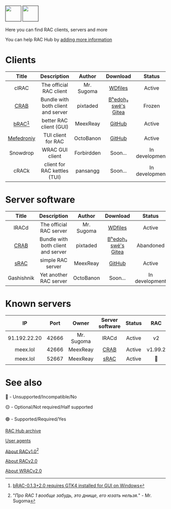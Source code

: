 [<img src="https://github.com/user-attachments/assets/f2be5caa-6246-4a6a-9bee-2b53086f9afb" height="50">]() [<img src="https://github.com/user-attachments/assets/4d35191d-1dbc-4391-a761-6ae7f76ba7af" height="50">]() 

Here you can find RAC clients, servers and more 

You can help RAC Hub by [adding more information](https://github.com/Forbirdden/rachub/pulls)

# Clients

| Title        | Description | Author        | Download     | Status     | Lang | RAC   |   WRAC |
|    :----:    |    :----:   |    :----:     |  :----:  |  :----:    |  :----:    | :----:    | :----: |
| clRAC | The official RAC client | Mr. Sugoma | [WDfiles](https://wdfiles.ru/Obvt) | Active | C | v2 | 🔴 |
| [CRAB](https://gitea.bedohswe.eu.org/pixtaded/crab) | Bundle with both client and server | pixtaded | [Bʰedoh₂ swé's Gitea](https://gitea.bedohswe.eu.org/pixtaded/crab/releases) | Frozen | Java | v1.99.2 | 🔴 |
| [bRAC](https://github.com/MeexReay/bRAC)[^1] | better RAC client (GUI) | MeexReay | [GitHub](https://github.com/MeexReay/bRAC/releases) | Active | Rust | v2 | v2 |
| [Mefedroniy](https://github.com/OctoBanon-Main/mefedroniy-client) | TUI client for RAC | OctoBanon | [GitHub](https://github.com/OctoBanon-Main/mefedroniy-client/releases) | Active | Rust | v1.99.2 | 🔴 |
| Snowdrop | WRAC GUI client | Forbirdden | Soon... | In development | JavaScript | 🔴 | v2 |
| сRACk | client for RAC kettles (TUI) | pansangg | Soon... | In development | Python | v2 | 🔴 |

[^1]: [bRAC-0.1.3+2.0 requires GTK4 installed for GUI on Windows](https://github.com/MeexReay/bRAC/releases/tag/0.1.3%2B2.0#user-content-window-gui-install)

# Server software

| Title        | Description | Author        | Download     | Status     | Lang     | RAC   | WRAC |
|    :----:    |    :----:   |    :----:     |  :----:  |  :----:    |  :----:    | :----:    | :----: |
| lRACd | The official RAC server | Mr. Sugoma | [WDfiles](https://wdfiles.ru/Obvt) | Active | C | v2 | 🔴 |
| [CRAB](https://gitea.bedohswe.eu.org/pixtaded/crab) | Bundle with both client and server | pixtaded | [Bʰedoh₂ swé's Gitea](https://gitea.bedohswe.eu.org/pixtaded/crab/releases) | Abandoned | Java | v1.99.2 | 🔴 |
| [sRAC](https://github.com/MeexReay/sRAC) | simple RAC server | MeexReay | [GitHub](https://github.com/MeexReay/sRAC/releases) | Active | Rust | v2 | v2 | 
| Gashishnik | Yet another RAC server | OctoBanon | Soon... | In development | Rust | v2 | 🔴 |

# Known servers

| IP        | Port | Owner        | Server software     | Status     | RAC     | WRAC | Auth |
|    :----:    |    :----:   |    :----:     |  :----:  |  :----:    |  :----:    | :----: | :----: |
| 91.192.22.20 | 42666 | Mr. Sugoma | lRACd | Active | v2 | 🔴 | 🟡 |
| meex.lol | 42666 | MeexReay | [CRAB](https://gitea.bedohswe.eu.org/pixtaded/crab) | Active | v1.99.2 | 🔴 | 🔴 |
| meex.lol | 52667 | MeexReay | [sRAC](https://github.com/MeexReay/sRAC) | Active | 🔴 | v2 | 🟢 |

# See also

🔴 - Unsupported/Incompatible/No

🟡 - Optional/Not required/Half supported

🟢 - Supported/Required/Yes

[RAC Hub archive](https://github.com/Forbirdden/RAC-Hub/blob/main/ARCHIVE.md)

[User agents](https://github.com/MeexReay/bRAC/blob/main/docs/user_agents.md)

[About RACv1.0](https://github.com/Forbirdden/RAC-Hub/blob/main/RACv1.md)[^3]

[About RACv2.0](https://github.com/Forbirdden/RAC-Hub/blob/main/RACv2.md)

[About WRACv2.0](https://github.com/Forbirdden/RAC-Hub/blob/main/WRAC.md)

[^3]: "_Про RAC 1 вообще забудь, это днище, его юзать нельзя._" - Mr. Sugoma
